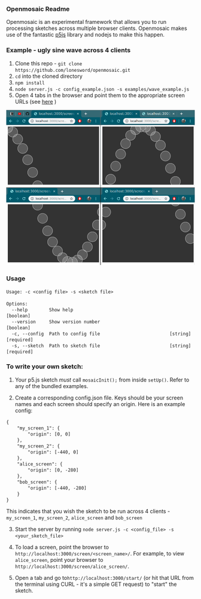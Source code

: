 ### Openmosaic Readme

Openmosaic is an experimental framework that allows you to run processing sketches across multiple browser clients. Openmosaic makes use of the fantastic [p5js](p5js.org) library and nodejs to make this happen.

### Example - ugly sine wave across 4 clients

1. Clone this repo - `git clone https://github.com/lonesword/openmosaic.git`
2. `cd` into the cloned directory
3. `npm install`
4. `node server.js -c config_example.json -s examples/wave_example.js`
5. Open 4 tabs in the browser and point them to the appropriate screen URLs (see [here](#to-write-your-own-sketch) )

![](screenshots/sine_wave.gif)

### Usage
```
Usage: -c <config file> -s <sketch file>

Options:
  --help        Show help                                              [boolean]
  --version     Show version number                                    [boolean]
  -c, --config  Path to config file                          [string] [required]
  -s, --sketch  Path to sketch file                          [string] [required]
```
  
### To write your own sketch:

1. Your p5.js sketch _must_ call `mosaicInit();` from inside `setUp()`. Refer to any of the bundled examples.

2. Create a corresponding config.json file. Keys should be your screen names and each screen should specify an origin. Here is an example config:
```
{
	"my_screen_1": {
		"origin": [0, 0]
	},
	"my_screen_2": {
		"origin": [-440, 0]
	},
	"alice_screen": {
		"origin": [0, -280]
	},
	"bob_screen": {
		"origin": [-440, -280]
	}
}
```

This indicates that you wish the sketch to be run across 4 clients - `my_screen_1`, `my_screen_2`, `alice_screen` and `bob_screen`

3. Start the server by running `node server.js -c <config_file> -s <your_sketch_file>`

4. To load a screen, point the browser to `http://localhost:3000/screen/<screen_name>/`. For example, to view `alice_screen`, point your browser to `http://localhost:3000/screen/alice_screen/`.

5. Open a tab and go to`http://localhost:3000/start/` (or hit that URL from the terminal using CURL - it's a simple GET request) to "start" the sketch.

